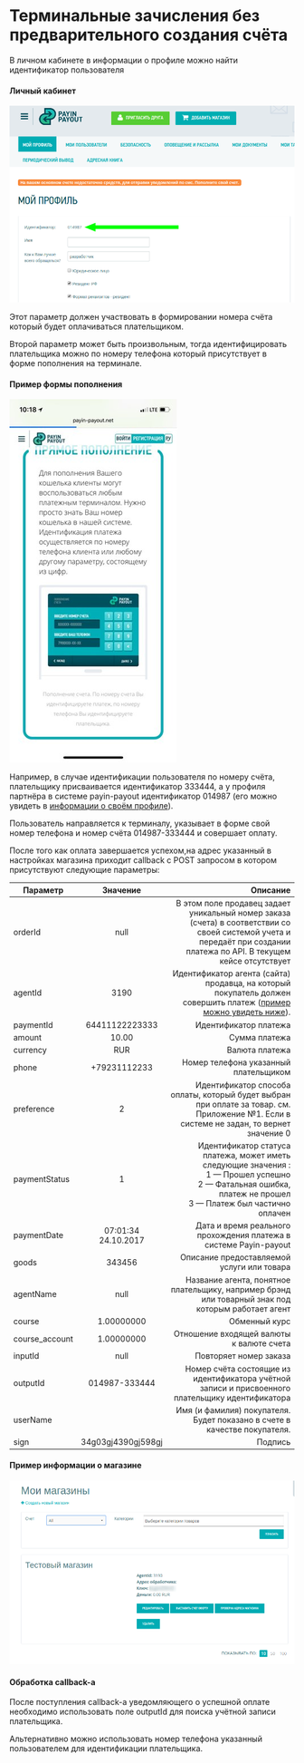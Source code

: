 # Терминальные зачисления без предварительного создания счёта

В личном кабинете в информации о профиле можно найти идентификатор пользователя

#### Личный кабинет
![Профиль пользователя](images/profile.png "Профиль пользователя")

Этот параметр должен участвовать в формировании номера счёта который будет оплачиваться плательщиком.

Второй параметр может быть произвольным, тогда идентифицировать плательщика можно по номеру телефона
который присутствует в форме пополнения на терминале.

#### Пример формы пополнения
[![Форма пополнения](images/terminal-form-small.jpg "Форма пополнения")](images/terminal-form.jpg)

Например, в случае идентификации пользователя по номеру счёта, плательщику присваивается идентификатор 333444,
а у профиля партнёра в системе payin-payout идентификатор 014987 (его можно увидеть в [информации о своём профиле](#Личный-кабинет)).

Пользователь направляется к терминалу, указывает в форме свой номер телефона и номер счёта 014987-333444 и
совершает оплату.

После того как оплата завершается успехом,на адрес указанный в настройках магазина приходит callback с POST запросом
в котором присутствуют следующие параметры:

| Параметр      | Значение              | Описание  |
| ------------- |:---------------------:| ---------:|
| orderId       | null                  | В этом поле продавец задает уникальный номер заказа (счета) в соответствии со своей системой учета и передаёт при создании платежа по API. В текущем кейсе отсутствует |
| agentId       | 3190                  | Идентификатор агента (сайта) продавца, на который покупатель должен совершить платеж ([пример можно увидеть ниже](#Информация-о-магазине-пользователя)). |
| paymentId     | 64411122223333        | Идентификатор платежа |
| amount        | 10.00                 | Сумма платежа |
| currency      | RUR                   | Валюта платежа |
| phone         | +79231112233          | Номер телефона указанный плательщиком |
| preference    | 2                     | Идентификатор способа оплаты, который будет выбран при оплате за товар. см. Приложение №1. Если в системе не задан, то вернет значение 0 |
| paymentStatus | 1                     | Идентификатор статуса платежа, может иметь следующие значения : <br/> 1 — Прошел успешно <br/> 2 — Фатальная ошибка, платеж не  прошел <br/> 3 — Платеж был частично оплачен <br/> |
| paymentDate   | 07:01:34 24.10.2017   | Дата и время реального прохождения платежа в системе Payin-payout |
| goods         | 343456                | Описание предоставляемой услуги или товара |
| agentName     | null                  | Название агента, понятное плательщику, например брэнд или товарный знак под которым работает агент |
| course        | 1.00000000            | Обменный курс |
| course_account| 1.00000000            | Отношение входящей валюты к валюте счета |
| inputId       | null                  | Повторяет номер заказа |
| outputId      | 014987-333444         | Номер счёта состоящие из идентификатора учётной записи и присвоенного плательщику идентификатора |
| userName      |                       | Имя (и фамилия) покупателя. Будет показано в счете в качестве покупателя. |
| sign          | 34g03gj4390gj598gj    | Подпись |

#### Пример информации о магазине

![Информация о магазине пользователя](images/my-shops.png "Информация о магазине пользователя")

#### Обработка callback-а

После поступления callback-а уведомляющего о успешной оплате необходимо использовать поле outputId
для поиска учётной записи плательщика.

Альтернативно можно использовать номер телефона указанный пользователем для идентификации плательщика.